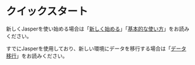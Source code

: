 # クイックスタート

新しくJasperを使い始める場合は「[新しく始める](getting-started.md)」「[基本的な使い方](basic-usage.md)」をお読みください。

すでにJasperを使用しており、新しい環境にデータを移行する場合は「[データ移行](data-transfer.md)」をお読みください。


